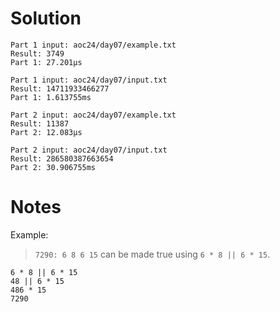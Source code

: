 # Solution

```text
Part 1 input: aoc24/day07/example.txt
Result: 3749
Part 1: 27.201µs

Part 1 input: aoc24/day07/input.txt
Result: 14711933466277
Part 1: 1.613755ms

Part 2 input: aoc24/day07/example.txt
Result: 11387
Part 2: 12.083µs

Part 2 input: aoc24/day07/input.txt
Result: 286580387663654
Part 2: 30.906755ms
```

# Notes

Example:
> `7290: 6 8 6 15` can be made true using `6 * 8 || 6 * 15`.

```text
6 * 8 || 6 * 15
48 || 6 * 15
486 * 15
7290
```
